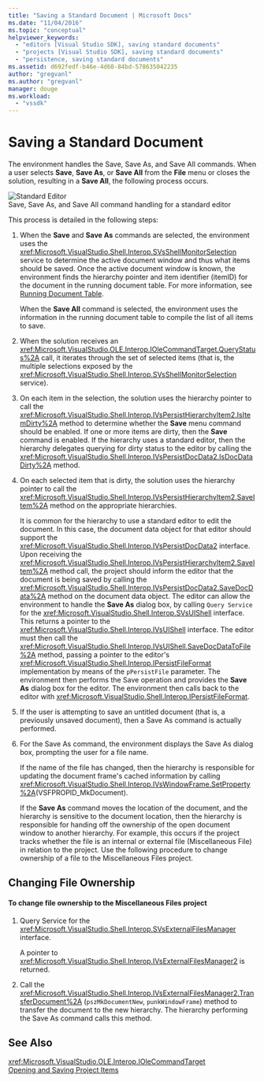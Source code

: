 ```yaml
---
title: "Saving a Standard Document | Microsoft Docs"
ms.date: "11/04/2016"
ms.topic: "conceptual"
helpviewer_keywords: 
  - "editors [Visual Studio SDK], saving standard documents"
  - "projects [Visual Studio SDK], saving standard documents"
  - "persistence, saving standard documents"
ms.assetid: d692fedf-b46e-4d60-84bd-578635042235
author: "gregvanl"
ms.author: "gregvanl"
manager: douge
ms.workload: 
  - "vssdk"
---
```

# Saving a Standard Document
The environment handles the Save, Save As, and Save All commands. When a user selects **Save**, **Save As**, or **Save All** from the **File** menu or closes the solution, resulting in a **Save All**, the following process occurs.  
  
 ![Standard Editor](../../extensibility/internals/media/public.gif "Public")  
Save, Save As, and Save All command handling for a standard editor  
  
 This process is detailed in the following steps:  
  
1. When the **Save** and **Save As** commands are selected, the environment uses the <xref:Microsoft.VisualStudio.Shell.Interop.SVsShellMonitorSelection> service to determine the active document window and thus what items should be saved. Once the active document window is known, the environment finds the hierarchy pointer and item identifier (itemID) for the document in the running document table. For more information, see [Running Document Table](../../extensibility/internals/running-document-table.md).  
  
    When the **Save All** command is selected, the environment uses the information in the running document table to compile the list of all items to save.  
  
2. When the solution receives an <xref:Microsoft.VisualStudio.OLE.Interop.IOleCommandTarget.QueryStatus%2A> call, it iterates through the set of selected items (that is, the multiple selections exposed by the <xref:Microsoft.VisualStudio.Shell.Interop.SVsShellMonitorSelection> service).  
  
3. On each item in the selection, the solution uses the hierarchy pointer to call the <xref:Microsoft.VisualStudio.Shell.Interop.IVsPersistHierarchyItem2.IsItemDirty%2A> method to determine whether the **Save** menu command should be enabled. If one or more items are dirty, then the **Save** command is enabled. If the hierarchy uses a standard editor, then the hierarchy delegates querying for dirty status to the editor by calling the <xref:Microsoft.VisualStudio.Shell.Interop.IVsPersistDocData2.IsDocDataDirty%2A> method.  
  
4. On each selected item that is dirty, the solution uses the hierarchy pointer to call the <xref:Microsoft.VisualStudio.Shell.Interop.IVsPersistHierarchyItem2.SaveItem%2A> method on the appropriate hierarchies.  
  
    It is common for the hierarchy to use a standard editor to edit the document. In this case, the document data object for that editor should support the <xref:Microsoft.VisualStudio.Shell.Interop.IVsPersistDocData2> interface. Upon receiving the <xref:Microsoft.VisualStudio.Shell.Interop.IVsPersistHierarchyItem2.SaveItem%2A> method call, the project should inform the editor that the document is being saved by calling the <xref:Microsoft.VisualStudio.Shell.Interop.IVsPersistDocData2.SaveDocData%2A> method on the document data object. The editor can allow the environment to handle the **Save As** dialog box, by calling `Query Service` for the <xref:Microsoft.VisualStudio.Shell.Interop.SVsUIShell> interface. This returns a pointer to the <xref:Microsoft.VisualStudio.Shell.Interop.IVsUIShell> interface. The editor must then call the <xref:Microsoft.VisualStudio.Shell.Interop.IVsUIShell.SaveDocDataToFile%2A> method, passing a pointer to the editor's <xref:Microsoft.VisualStudio.Shell.Interop.IPersistFileFormat> implementation by means of the `pPersistFile` parameter. The environment then performs the Save operation and provides the **Save As** dialog box for the editor. The environment then calls back to the editor with <xref:Microsoft.VisualStudio.Shell.Interop.IPersistFileFormat>.  
  
5. If the user is attempting to save an untitled document (that is, a previously unsaved document), then a Save As command is actually performed.  
  
6. For the Save As command, the environment displays the Save As dialog box, prompting the user for a file name.  
  
    If the name of the file has changed, then the hierarchy is responsible for updating the document frame's cached information by calling <xref:Microsoft.VisualStudio.Shell.Interop.IVsWindowFrame.SetProperty%2A>(VSFPROPID_MkDocument).  
  
   If the **Save As** command moves the location of the document, and the hierarchy is sensitive to the document location, then the hierarchy is responsible for handing off the ownership of the open document window to another hierarchy. For example, this occurs if the project tracks whether the file is an internal or external file (Miscellaneous File) in relation to the project. Use the following procedure to change ownership of a file to the Miscellaneous Files project.  
  
## Changing File Ownership  
  
#### To change file ownership to the Miscellaneous Files project  
  
1.  Query Service for the <xref:Microsoft.VisualStudio.Shell.Interop.SVsExternalFilesManager> interface.  
  
     A pointer to <xref:Microsoft.VisualStudio.Shell.Interop.IVsExternalFilesManager2> is returned.  
  
2.  Call the <xref:Microsoft.VisualStudio.Shell.Interop.IVsExternalFilesManager2.TransferDocument%2A> (`pszMkDocumentNew`, `punkWindowFrame`) method to transfer the document to the new hierarchy. The hierarchy performing the Save As command calls this method.  
  
## See Also  
 <xref:Microsoft.VisualStudio.OLE.Interop.IOleCommandTarget>   
 [Opening and Saving Project Items](../../extensibility/internals/opening-and-saving-project-items.md)
